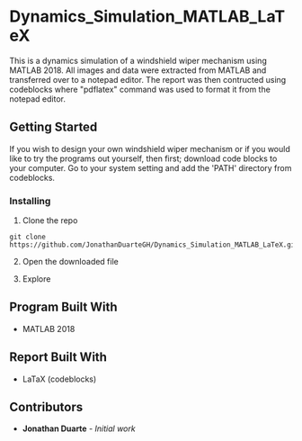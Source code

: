 # Dynamics_Simulation_MATLAB_LaTeX

This is a dynamics simulation of a windshield wiper mechanism using MATLAB 2018. All images and data were extracted from MATLAB and transferred over to a notepad editor. The report was then contructed using codeblocks where "pdflatex" command was used to format it from the notepad editor.

## Getting Started

If you wish to design your own windshield wiper mechanism or if you would like to try the programs out yourself, then first; download code blocks to your computer. Go to your system setting and add the 'PATH' directory from codeblocks. 

### Installing

1. Clone the repo

```
git clone https://github.com/JonathanDuarteGH/Dynamics_Simulation_MATLAB_LaTeX.git
```

2. Open the downloaded file

3. Explore

## Program Built With

* MATLAB 2018

## Report Built With

* LaTaX (codeblocks)

## Contributors

* **Jonathan Duarte** - *Initial work* 

